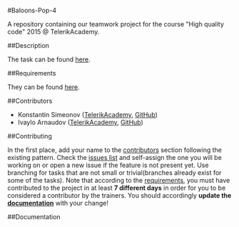 #Baloons-Pop-4

A repository containing our teamwork project for the course "High quality code" 2015 @ TelerikAcademy.

##Description

The task can be found [here](TASK.docx).

##Requirements

They can be found [here](REQUIREMENTS.md).

##Contributors

* Konstantin Simeonov ([TelerikAcademy](http://telerikacademy.com/Users/kon.simeonov), [GitHub](https://github.com/KonstantinSimeonov))
* Ivaylo Arnaudov ([TelerikAcademy](http://telerikacademy.com/Users/ivaylo.arnaudov), [GitHub](https://github.com/arnaudoff))

##Contributing

In the first place, add your name to the [contributors](#contributors) section following the existing pattern. Check the [issues list](https://github.com/Baloons-Pop-4/Main/issues) and self-assign the one you will be working on or open a new issue if the feature is not present yet. Use branching for tasks that are not small or trivial(branches already exist for some of the tasks). Note that according to the [requirements](REQUIREMENTS.md), you must have contributed to the project in at least **7 different days** in order for you to be considered a contributor by the trainers. You should accordingly **update the [documentation](#documentation)** with your change!

##Documentation
